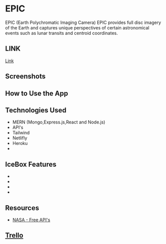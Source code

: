 # EPIC

EPIC (Earth Polychromatic Imaging Camera)
EPIC provides full disc imagery of the Earth and captures unique perspectives of certain astronomical events such as lunar transits and centroid coordinates.

## LINK

[Link](https://cheerful-pixie-807170.netlify.app/)

## Screenshots


## How to Use the App


## Technologies Used 
 - MERN
   (Mongo,Express.js,React and Node.js)
- API's
- Tailwind
- Netlifly 
- Heroku 
- 

## IceBox Features
-
- 
-
- 

## Resources
- [NASA - Free API's](https://api.nasa.gov/)

## [Trello](https://trello.com/invite/b/cylHjsld/ATTI8c05976fbf152bc2d93d8bb67cb4cddc0CE64DAC/project4)
   
